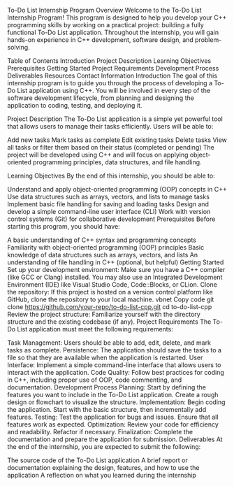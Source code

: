 To-Do List Internship Program
Overview
Welcome to the To-Do List Internship Program! This program is designed to help you develop your C++ programming skills by working on a practical project: building a fully functional To-Do List application. Throughout the internship, you will gain hands-on experience in C++ development, software design, and problem-solving.

Table of Contents
Introduction
Project Description
Learning Objectives
Prerequisites
Getting Started
Project Requirements
Development Process
Deliverables
Resources
Contact Information
Introduction
The goal of this internship program is to guide you through the process of developing a To-Do List application using C++. You will be involved in every step of the software development lifecycle, from planning and designing the application to coding, testing, and deploying it.

Project Description
The To-Do List application is a simple yet powerful tool that allows users to manage their tasks efficiently. Users will be able to:

Add new tasks
Mark tasks as complete
Edit existing tasks
Delete tasks
View all tasks or filter them based on their status (completed or pending)
The project will be developed using C++ and will focus on applying object-oriented programming principles, data structures, and file handling.

Learning Objectives
By the end of this internship, you should be able to:

Understand and apply object-oriented programming (OOP) concepts in C++
Use data structures such as arrays, vectors, and lists to manage tasks
Implement basic file handling for saving and loading tasks
Design and develop a simple command-line user interface (CLI)
Work with version control systems (Git) for collaborative development
Prerequisites
Before starting this program, you should have:

A basic understanding of C++ syntax and programming concepts
Familiarity with object-oriented programming (OOP) principles
Basic knowledge of data structures such as arrays, vectors, and lists
An understanding of file handling in C++ (optional, but helpful)
Getting Started
Set up your development environment: Make sure you have a C++ compiler (like GCC or Clang) installed. You may also use an Integrated Development Environment (IDE) like Visual Studio Code, Code::Blocks, or CLion.
Clone the repository: If this project is hosted on a version control platform like GitHub, clone the repository to your local machine.
vbnet
Copy code
git clone https://github.com/your-repo/to-do-list-cpp.git
cd to-do-list-cpp
Review the project structure: Familiarize yourself with the directory structure and the existing codebase (if any).
Project Requirements
The To-Do List application must meet the following requirements:

Task Management: Users should be able to add, edit, delete, and mark tasks as complete.
Persistence: The application should save the tasks to a file so that they are available when the application is restarted.
User Interface: Implement a simple command-line interface that allows users to interact with the application.
Code Quality: Follow best practices for coding in C++, including proper use of OOP, code commenting, and documentation.
Development Process
Planning: Start by defining the features you want to include in the To-Do List application. Create a rough design or flowchart to visualize the structure.
Implementation: Begin coding the application. Start with the basic structure, then incrementally add features.
Testing: Test the application for bugs and issues. Ensure that all features work as expected.
Optimization: Review your code for efficiency and readability. Refactor if necessary.
Finalization: Complete the documentation and prepare the application for submission.
Deliverables
At the end of the internship, you are expected to submit the following:

The source code of the To-Do List application
A brief report or documentation explaining the design, features, and how to use the application
A reflection on what you learned during the internship